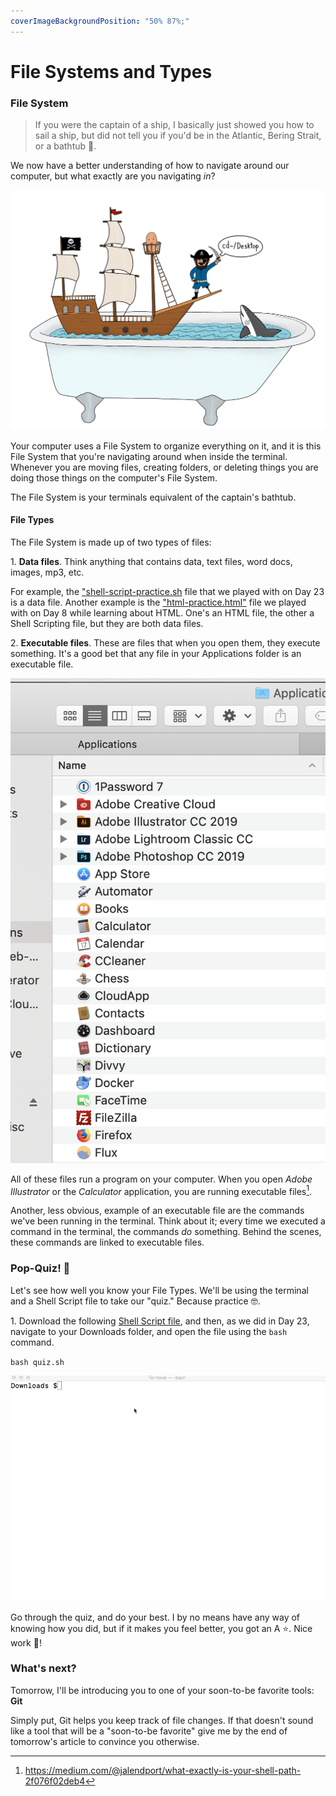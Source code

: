```yaml
---
coverImageBackgroundPosition: "50% 87%;"
---
```


# File Systems and Types

### File System

> If you were the captain of a ship, I basically just showed you how to sail a ship, but did not tell you if you'd be in the Atlantic, Bering Strait, or a bathtub 🛀.

We now have a better understanding of how to navigate around our computer, but what exactly are you navigating _in_?

![](public/assets/ship.png)

Your computer uses a File System to organize everything on it, and it is this File System that you're navigating around when inside the terminal. Whenever you are moving files, creating folders, or deleting things you are doing those things on the computer's File System.

The File System is your terminals equivalent of the captain's bathtub.

#### File Types

The File System is made up of two types of files:

1\. **Data files**. Think anything that contains data, text files, word docs, images, mp3, etc.

For example, the ["shell-script-practice.sh](src/shell-script-practice.sh) file that we played with on Day 23 is a data file. Another example is the ["html-practice.html"](src/html-practice.html) file we played with on Day 8 while learning about HTML. One's an HTML file, the other a Shell Scripting file, but they are both data files.

2\. **Executable files**. These are files that when you open them, they execute something. It's a good bet that any file in your Applications folder is an executable file.

![](public/assets/executable-files.png)

All of these files run a program on your computer. When you open _Adobe Illustrator_ or the _Calculator_ application, you are running executable files[^appexe].

Another, less obvious, example of an executable file are the commands we've been running in the terminal. Think about it; every time we executed a command in the terminal, the commands _do_ something. Behind the scenes, these commands are linked to executable files.

### Pop-Quiz! 🤨

Let's see how well you know your File Types. We'll be using the terminal and a Shell Script file to take our "quiz." Because practice 🤓.

1\. Download the following [Shell Script file](src/quiz.sh), and then, as we did in Day 23, navigate to your Downloads folder, and open the file using the `bash` command.

`bash quiz.sh`

![](public/assets/quiz.gif)

Go through the quiz, and do your best. I by no means have any way of knowing how you did, but if it makes you feel better, you got an A ⭐️. Nice work 👏!

### What's next?

Tomorrow, I'll be introducing you to one of your soon-to-be favorite tools: **Git**

Simply put, Git helps you keep track of file changes. If that doesn't sound like a tool that will be a "soon-to-be favorite" give me by the end of tomorrow's article to convince you otherwise.

[^appexe]: https://medium.com/@jalendport/what-exactly-is-your-shell-path-2f076f02deb4
